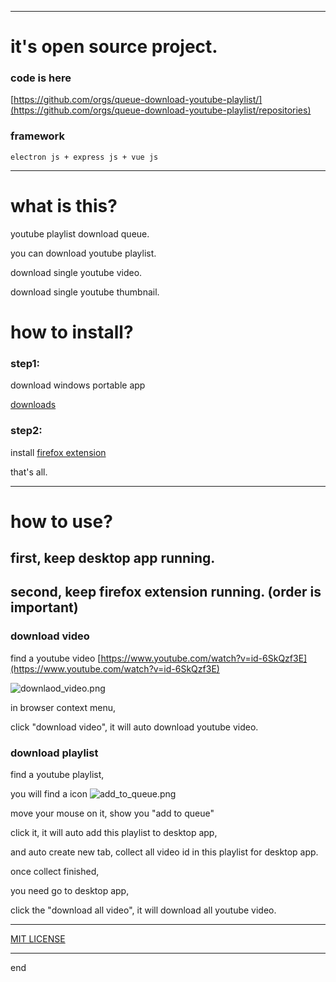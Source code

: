 
---

# it's open source project.

### code is here

[https://github.com/orgs/queue-download-youtube-playlist/](https://github.com/orgs/queue-download-youtube-playlist/repositories)

### framework

```text
electron js + express js + vue js
```

---

# what is this?

youtube playlist download queue.

you can download youtube playlist.

download single youtube video.

download single youtube thumbnail.

# how to install?

### step1:

download windows portable app

[downloads](https://bitbucket.org/vacantthinker/queue-download-desktop/downloads/)

### step2:

install [firefox extension](https://addons.mozilla.org/zh-CN/firefox/addon/ytb-playlist-download-queue/)

that's all.


---

# how to use?

## first, keep desktop app running.

## second, keep firefox extension running. (order is important)

### download video

find a youtube video [https://www.youtube.com/watch?v=id-6SkQzf3E](https://www.youtube.com/watch?v=id-6SkQzf3E)

![downlaod_video.png](https://bitbucket.org/vacantthinker/queue-download-desktop/raw/b62b9f4a2b8e7f2dc5c1cba0a0c5fb0a4afabebc/image/downlaod_video.png)

in browser context menu,

click "download video", it will auto download youtube video.

### download playlist

find a youtube playlist,

you will find a icon ![add_to_queue.png](https://bitbucket.org/vacantthinker/queue-download-desktop/raw/b62b9f4a2b8e7f2dc5c1cba0a0c5fb0a4afabebc/image/add_to_queue.png)

move your mouse on it, show you "add to queue"

click it, it will auto add this playlist to desktop app,

and auto create new tab, collect all video id in this playlist for desktop app.

once collect finished,

you need go to desktop app,

click the "download all video", it will download all youtube video.

---

[MIT LICENSE](https://github.com/queue-download-youtube-playlist/queue-download-desktop/blob/main/LICENSE)

---

end